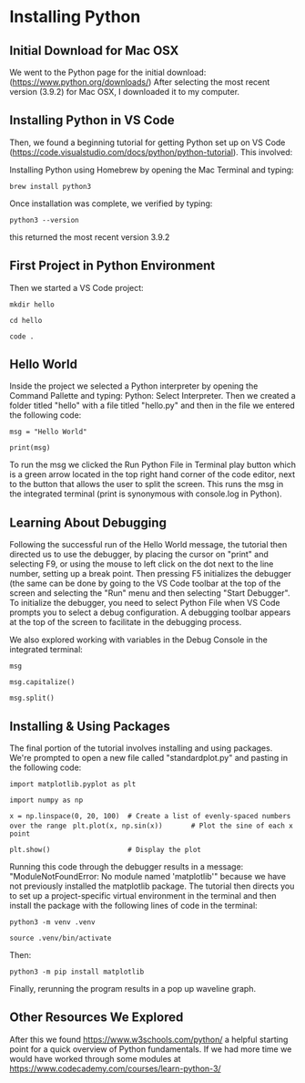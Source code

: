 
# Installing Python

## Initial Download for Mac OSX

We went to the Python page for the initial download: (https://www.python.org/downloads/)
After selecting the most recent version (3.9.2) for Mac OSX, I downloaded it to my computer.

## Installing Python in VS Code

Then, we found a beginning tutorial for getting Python set up on VS Code (https://code.visualstudio.com/docs/python/python-tutorial). This involved:

Installing Python using Homebrew by opening the Mac Terminal and typing: 

`brew install python3`
  
Once installation was complete, we verified by typing: 

`python3 --version`

this returned the most recent version 3.9.2

## First Project in Python Environment

Then we started a VS Code project: 

`mkdir hello`

`cd hello`

`code .`

## Hello World

Inside the project we selected a Python interpreter by opening the Command Pallette and typing: Python: Select Interpreter. Then we created a folder titled "hello" with a file titled "hello.py" and then in the file we entered the following code: 

`msg = "Hello World"`

`print(msg)`

To run the msg we clicked the Run Python File in Terminal play button which is a green arrow located in the top right hand corner of the code editor, next to the button that allows the user to split the screen. This runs the msg in the integrated terminal (print is synonymous with console.log in Python).

## Learning About Debugging

Following the successful run of the Hello World message, the tutorial then directed us to use the debugger, by placing the cursor on "print" and selecting F9, or using the mouse to left click on the dot next to the line number, setting up a break point. Then pressing F5 initializes the debugger (the same can be done by going to the VS Code toolbar at the top of the screen and selecting the "Run" menu and then selecting "Start Debugger". To initialize the debugger, you need to select Python File when VS Code prompts you to select a debug configuration. A debugging toolbar appears at the top of the screen to facilitate in the debugging process.

We also explored working with variables in the Debug Console in the integrated terminal:

`msg`

`msg.capitalize()`

`msg.split()`

## Installing & Using Packages

The final portion of the tutorial involves installing and using packages. We're prompted to open a new file called "standardplot.py" and pasting in the following code:

`import matplotlib.pyplot as plt`

`import numpy as np`


`x = np.linspace(0, 20, 100)  # Create a list of evenly-spaced numbers over the range
`
`plt.plot(x, np.sin(x))       # Plot the sine of each x point`

`plt.show()                   # Display the plot`

Running this code through the debugger results in a message: "ModuleNotFoundError: No module named 'matplotlib'" because we have not previously installed the matplotlib package. The tutorial then directs you to set up a project-specific virtual environment in the terminal and then install the package with the following lines of code in the terminal:

`python3 -m venv .venv`

`source .venv/bin/activate`

Then:

`python3 -m pip install matplotlib`

Finally, rerunning the program results in a pop up waveline graph.

## Other Resources We Explored

After this we found https://www.w3schools.com/python/ a helpful starting point for a quick overview of Python fundamentals. If we had more time we would have worked through some modules at https://www.codecademy.com/courses/learn-python-3/